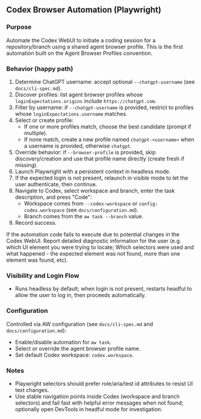 ## Codex Browser Automation (Playwright)

### Purpose

Automate the Codex WebUI to initiate a coding session for a repository/branch using a shared agent browser profile. This is the first automation built on the Agent Browser Profiles convention.

### Behavior (happy path)

1. Determine ChatGPT username: accept optional `--chatgpt-username` (see `docs/cli-spec.md`).
2. Discover profiles: list agent browser profiles whose `loginExpectations.origins` include `https://chatgpt.com`.
3. Filter by username: if `--chatgpt-username` is provided, restrict to profiles whose `loginExpectations.username` matches.
4. Select or create profile:
   - If one or more profiles match, choose the best candidate (prompt if multiple).
   - If none match, create a new profile named `chatgpt-<username>` when a username is provided, otherwise `chatgpt`.
5. Override behavior: if `--browser-profile` is provided, skip discovery/creation and use that profile name directly (create fresh if missing).
6. Launch Playwright with a persistent context in headless mode.
7. If the expected login is not present, relaunch in visible mode to let the user authenticate, then continue.
8. Navigate to Codex, select workspace and branch, enter the task description, and press "Code":
   - Workspace comes from `--codex-workspace` or `config: codex.workspace` (see `docs/configuration.md`).
   - Branch comes from the `aw task --branch` value.
9. Record success.

If the automation code fails to execute due to potential changes in the Codex WebUI. Report detailed diagnostic information for the user (e.g. which UI element you were trying to locate; Which selectors were used and what happened - the expected element was not found, more than one element was found, etc).

### Visibility and Login Flow

- Runs headless by default; when login is not present, restarts headful to allow the user to log in, then proceeds automatically.

### Configuration

Controlled via AW configuration (see `docs/cli-spec.md` and `docs/configuration.md`):

- Enable/disable automation for `aw task`.
- Select or override the agent browser profile name.
- Set default Codex workspace: `codex.workspace`.

### Notes

- Playwright selectors should prefer role/aria/test id attributes to resist UI text changes.
- Use stable navigation points inside Codex (workspace and branch selectors) and fail fast with helpful error messages when not found; optionally open DevTools in headful mode for investigation.


